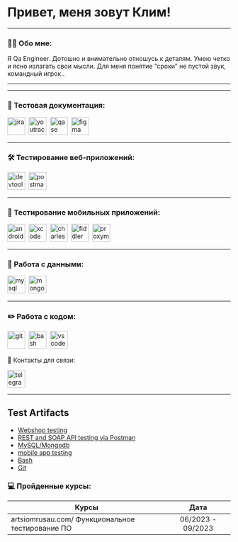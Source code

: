 # Привет, меня зовут Клим!

---

### 👨‍💻 Обо мне:

Я Qa Engineer. Дотошно и внимательно отношусь к деталям. Умею
четко и ясно излагать свои мысли. Для меня понятие “сроки”
не пустой звук, командный игрок..

---

---

### 📁 Тестовая документация:

<div>
  <img src="https://cdn.jsdelivr.net/gh/devicons/devicon/icons/jira/jira-original.svg" title="jira" alt="jira" width="40" height="40"/>&nbsp
  <img src="https://upload.wikimedia.org/wikipedia/commons/thumb/8/8d/YouTrack_Icon.svg/1024px-YouTrack_Icon.svg.png?20200803082248" title="youtrack" alt="youtrack" width="40" height="40"/>&nbsp
  <img src="https://luna1.co/eb0187.png" title="qase" alt="qase" width="40" height="40"/>&nbsp
  <img src="https://cdn.jsdelivr.net/gh/devicons/devicon/icons/figma/figma-original.svg" title="figma" alt="figma" width="40" height="40"/>&nbsp
</div>

---

### 🛠 Тестирование веб-приложений:

<div>
  <img src="https://d33wubrfki0l68.cloudfront.net/38b5c953a4667366685d55db55d057c86db1fc54/a0fdc/static/acae6b24d940347661ca901ea07f47c1/chrome-dev-logo-icon.png" title="devtools" alt="devtools" width="40" height="40"/>&nbsp
  <img src="[https://img.uxwing.com/wp-content/themes/uxwing/download/brands-social-media/postman-icon.svg](https://yt3.googleusercontent.com/X-rhKMndFm9hT9wIaJns1StBfGbFdLTkAROwm4UZ3n9ucrBky5CFIeeZhSszFXBgQjItzCD0SA=s900-c-k-c0x00ffffff-no-rj)" title="postman" alt="postman" width="40" height="40"/>
</div>

---

### 📱 Тестирование мобильных приложений:

<div>
  <img src="https://cdn.jsdelivr.net/gh/devicons/devicon/icons/androidstudio/androidstudio-original.svg" title="android-studio" alt="android-studio" width="40" height="40"/>&nbsp
  <img src="https://cdn.jsdelivr.net/gh/devicons/devicon/icons/xcode/xcode-original.svg" title="xcode" alt="xcode" width="40" height="40"/>&nbsp
  <img src="https://cdn.icon-icons.com/icons2/3053/PNG/512/charles_proxy_macos_bigsur_icon_190302.png" title="charles-proxy" alt="charles-proxy" width="40" height="40"/>&nbsp
  <img src="https://www.megaleechers.com/storage/Fiddler-Everywhere-Icon.png" title="fiddler" alt="fiddler" width="40" height="40"/>&nbsp
  <img src="https://pbs.twimg.com/profile_images/1589614420766126080/slAIVDtr_400x400.jpg" title="proxyman" alt="proxyman" width="40" height="40"/>&nbsp
</div>

---

### 💾 Работа с данными:

<div>
  <img src="https://cdn.jsdelivr.net/gh/devicons/devicon/icons/mysql/mysql-original.svg" title="mysql" alt="mysql" width="40" height="40"/>&nbsp
  <img src="https://cdn.jsdelivr.net/gh/devicons/devicon/icons/mongodb/mongodb-original.svg" title="mongodb" alt="mongodb" width="40" height="40"/>&nbsp
</div>

---

### ✏️ Работа с кодом:

<div>
  <img src="https://cdn.jsdelivr.net/gh/devicons/devicon/icons/git/git-original.svg" title="git" alt="git" width="40" height="40"/>&nbsp
  <img src="https://upload.wikimedia.org/wikipedia/commons/thumb/4/4b/Bash_Logo_Colored.svg/1024px-Bash_Logo_Colored.svg.png?20180723054350" title="bash" alt="bash" width="40" height="40"/>&nbsp
  <img src="https://cdn.jsdelivr.net/gh/devicons/devicon/icons/vscode/vscode-original.svg" title="vscode" alt="vscode" width="40" height="40"/>&nbsp
  
</div>

🤝 Контакты для связи:

  <div id="badges">
    <a href="https://t.me/QAEngineer1" target="_blank">
      <img src="https://cdn-icons-png.flaticon.com/512/2111/2111646.png" width="40" height="40" alt="telegram" />
    </a>
  </div>

---

  <h2>Test Artifacts </h2>
<p> 
 <ul>
<li>  <a href="https://github.com/KlimCherneyko/Web_testing">Webshop testing</a>  </li>
<li>  <a href="https://github.com/KlimCherneyko/REST-and-SOAP-API-testing-via-Postman"> REST and SOAP API testing via Postman </a>   </li>
<li> <a href="https://github.com/KlimCherneyko/MySQL">MySQL/Mongodb</a>   </li>
<li>  <a href="https://github.com/KlimCherneyko/mobile_testing"> mobile app testing</a> </li>
<li> <a href="https://github.com/KlimCherneyko/Bash"> Bash </a>  </li>
<li> <a href="https://github.com/KlimCherneyko/Git"> Git </a> </li>
</ul>
</p>

### 💻 Пройденные курсы:

| Курсы                                            |       Дата        |
| ------------------------------------------------ | :---------------: |
| artsiomrusau.com/ Функциональное тестирование ПО | 06/2023 - 09/2023 |
